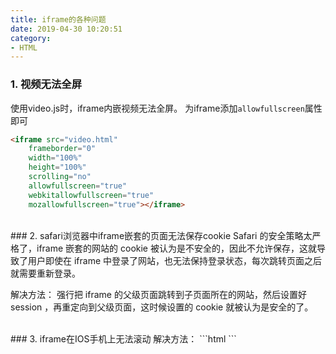 ```yaml
---
title: iframe的各种问题
date: 2019-04-30 10:20:51
category:
- HTML
---
```

### 1. 视频无法全屏
使用video.js时，iframe内嵌视频无法全屏。 为iframe添加`allowfullscreen`属性即可
```html
<iframe src="video.html" 
	frameborder="0" 
	width="100%" 
	height="100%" 
	scrolling="no" 
	allowfullscreen="true" 
	webkitallowfullscreen="true"
	mozallowfullscreen="true"></iframe>
```

<br/>
### 2. safari浏览器中iframe嵌套的页面无法保存cookie
Safari 的安全策略太严格了，iframe 嵌套的网站的 cookie 被认为是不安全的，因此不允许保存，这就导致了用户即使在 iframe 中登录了网站，也无法保持登录状态，每次跳转页面之后就需要重新登录。 

解决方法：
强行把 iframe 的父级页面跳转到子页面所在的网站，然后设置好 session ，再重定向到父级页面，这时候设置的 cookie 就被认为是安全的了。 


<br/>
### 3. iframe在IOS手机上无法滚动
解决方法：
```html
<style>
  .iframe-outer{
    position: fixed;
    right: 0;
    bottom: 0;
    left: 0;
    top: 0;
    -webkit-overflow-scrolling: touch;
    overflow-y: scroll;
  }
</style>
<div class="iframe-outer">
  <iframe
    style="width: 100%; height: 100%; border: none; "
    allowfullscreen="true"
    webkitallowfullscreen="true"
    mozallowfullscreen="true"
    src=""
  ></iframe>
</div>
```
